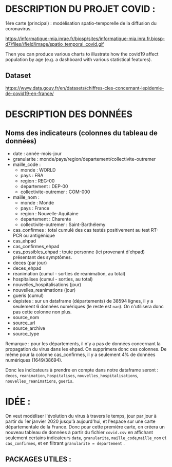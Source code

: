 # DESCRIPTION DU PROJET COVID :

1ère carte (principal) : modélisation spatio-temporelle de la diffusion du coronavirus.

https://informatique-mia.inrae.fr/biosp/sites/informatique-mia.inra.fr.biosp-d7/files//field/image/spatio_temporal_covid.gif


Then you can produce various charts to illustrate how the covid19 affect population by age (e.g. a dashboard with various statistical features). 

## Dataset
https://www.data.gouv.fr/en/datasets/chiffres-cles-concernant-lepidemie-de-covid19-en-france/


# DESCRIPTION DES DONNÉES
## Noms des indicateurs (colonnes du tableau de données)
- date : année-mois-jour
- granularite : monde/pays/region/departement/collectivite-outremer
- maille_code : 
    - monde : WORLD
    - pays : FRA
    - region : REG-00
    - departement : DEP-00
    - collectivite-outremer : COM-000
- maille_nom :
    - monde : Monde
    - pays : France
    - region : Nouvelle-Aquitaine
    - departement : Charente
    - collectivite-outremer : Saint-Barthélemy
- cas_confirmes : total cumulé des cas testés positivement au test RT-PCR ou antigénique
- cas_ehpad
- cas_confirmes_ehpad
- cas_possibles_ehpad : toute personne (ici provenant d'ehpad) présentant des symptômes.
- deces (par jour)
- deces_ehpad
- reanimation (cumul - sorties de reanimation, au total)
- hospitalises (cumul - sorties, au total)
- nouvelles_hospitalisations (jour)
- nouvelles_reanimations (jour)
- gueris (cumul)
- depistes : sur un dataframe (départements) de 38594 lignes, il y a seulement 6 données numériques (le reste est `nan`). On n'utilisera donc pas cette colonne non plus.
- source_nom
- source_url
- source_archive
- source_type

Remarque : pour les départements, il n'y a pas de données concernant la propagation du virus dans les ehpad. On supprimera donc ces colonnes. De même pour la colonne cas_confirmes, il y a seulement 4% de données numériques (1649/38694).

Donc les indicateurs à prendre en compte dans notre dataframe seront : `deces`, `reanimation`, `hospitalises`, `nouvelles_hospitalisations`, 
`nouvelles_reanimations`, `gueris`.

# IDÉE : 

On veut modéliser l'évolution du virus à travers le temps, jour par jour à partir du 1er janvier 2020 jusqu'à aujourd'hui, et l'espace sur une carte départementale de la France. Donc pour cette première carte, on créera un nouveau tableau de données à partir du fichier `covid.csv` en affichant seulement certains indicateurs `date`, `granularite`, `maille_code`,`maille_nom` et `cas_confirmes`, et en filtrant `granularite = departement` .


## PACKAGES UTILES :
